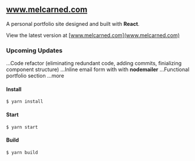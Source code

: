 ## www.melcarned.com

A personal portfolio site designed and built with **React**.

View the latest version at [www.melcarned.com](www.melcarned.com)

### Upcoming Updates

...Code refactor (eliminating redundant code, adding commits, finializing component structure)
...Inline email form with with **nodemailer**
...Functional portfolio section
...more

#### Install

```$ yarn install```

#### Start

```$ yarn start```

#### Build

```$ yarn build```
